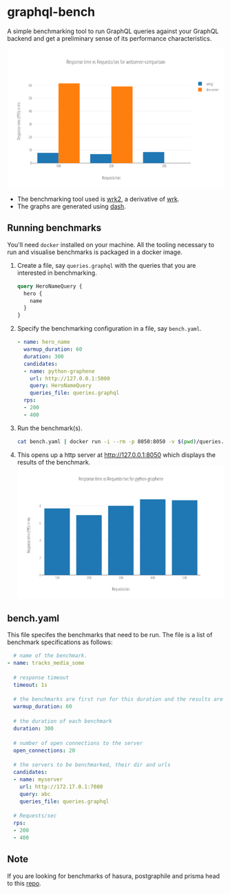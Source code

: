 # graphql-bench

A simple benchmarking tool to run GraphQL queries against your GraphQL backend and get a preliminary sense of its performance characteristics.

![comparison example](assets/example_comparison.png)

- The benchmarking tool used is [wrk2](https://github.com/giltene/wrk2), a derivative of [wrk](https://github.com/wg/wrk).
- The graphs are generated using [dash](https://github.com/plotly/dash).

## Running benchmarks

You'll need `docker` installed on your machine. All the tooling necessary to run and visualise benchmarks is packaged in a docker image.

1. Create a file, say `queries.graphql` with the queries that you are interested in benchmarking.
   ```graphql
   query HeroNameQuery {
     hero {
       name
     }
   }
   ```

1. Specify the benchmarking configuration in a file, say `bench.yaml`.
   ```yaml
   - name: hero_name
     warmup_duration: 60
     duration: 300
     candidates:
     - name: python-graphene
       url: http://127.0.0.1:5000
       query: HeroNameQuery
       queries_file: queries.graphql
     rps:
     - 200
     - 400
   ```

1. Run the benchmark(s).
   ```bash
   cat bench.yaml | docker run -i --rm -p 8050:8050 -v $(pwd)/queries.graphql:/graphql-bench/ws/queries.graphql hasura/graphql-bench:v0.3
   ```

1. This opens up a http server at http://127.0.0.1:8050 which displays the results of the benchmark.
   ![graph example](assets/example_simple.png)


## bench.yaml

This file specifes the benchmarks that need to be run. The file is a list of benchmark specifications as follows:
```yaml
  # name of the benchmark.
- name: tracks_media_some

  # response timeout
  timeout: 1s

  # the benchmarks are first run for this duration and the results are ignored
  warmup_duration: 60

  # the duration of each benchmark
  duration: 300

  # number of open connections to the server
  open_connections: 20

  # the servers to be benchmarked, their dir and urls
  candidates:
  - name: myserver
    url: http://172.17.0.1:7080
    query: abc
    queries_file: queries.graphql

  # Requests/sec
  rps:
  - 200
  - 400
```

## Note

If you are looking for benchmarks of hasura, postgraphile and prisma head to this [repo](https://github.com/hasura/graphql-backend-benchmarks).
